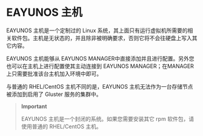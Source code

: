 # EAYUNOS 主机

EAYUNOS 主机是一个定制过的 Linux
系统，其上面只有运行虚拟机所需要的相关软件包。主机是无状态的，并且除非被明确要求，否则它将不会往硬盘上写入其它内容。

EAYUNOS 主机能够从 EAYUNOS
MANAGER中直接添加并且进行配置。另外您也可以在主机上进行配置使其主动连接到
EAYUNOS MANAGER；在MANAGER上只需要批准该台主机加入环境中即可。

与普通的 RHEL/CentOS 主机不同的是，EAYUNOS
主机无法作为一台存储节点被添加到启用了 Gluster 服务的集群中。

> **Important**
>
> EAYUNOS 主机是一个封闭的系统。如果您需要安装其它 rpm
> 软件包，请使用普通的 RHEL/CentOS 主机。

